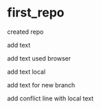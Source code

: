 ﻿# first_repo

created repo

add text

add text used browser

add text local

add text for new branch 

add conflict line with local text

